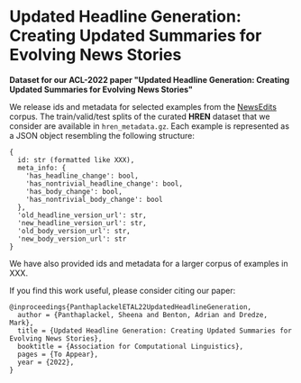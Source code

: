 # Updated Headline Generation: Creating Updated Summaries for Evolving News Stories

**Dataset for our ACL-2022 paper "Updated Headline Generation: Creating Updated Summaries for Evolving News Stories"**

We release ids and metadata for selected examples from the [NewsEdits](https://arxiv.org/abs/2104.09647) corpus. The train/valid/test splits of the curated **HREN** dataset that we consider are available in `hren_metadata.gz`. Each example is represented as a JSON object resembling the following structure:

```
{
  id: str (formatted like XXX),
  meta_info: {
    'has_headline_change': bool,
    'has_nontrivial_headline_change': bool,
    'has_body_change': bool,
    'has_nontrivial_body_change': bool
  },
  'old_headline_version_url': str,
  'new_headline_version_url': str,
  'old_body_version_url': str,
  'new_body_version_url': str
}
```

We have also provided ids and metadata for a larger corpus of examples in XXX. 


If you find this work useful, please consider citing our paper:

```
@inproceedings{PanthaplackelETAL22UpdatedHeadlineGeneration,
  author = {Panthaplackel, Sheena and Benton, Adrian and Dredze, Mark},
  title = {Updated Headline Generation: Creating Updated Summaries for Evolving News Stories},
  booktitle = {Association for Computational Linguistics},
  pages = {To Appear},
  year = {2022},
}
```
